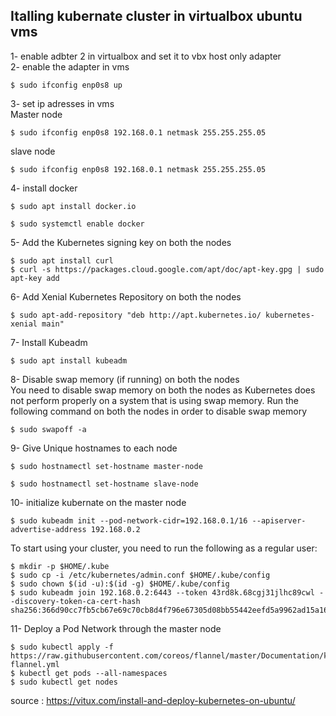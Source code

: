 ## Italling kubernate cluster in virtualbox ubuntu vms  
1- enable adbter 2 in virtualbox and set it to vbx host only adapter  
2- enable the adapter in vms  
```
$ sudo ifconfig enp0s8 up
```
3- set ip adresses in vms  
Master node   
```
$ sudo ifconfig enp0s8 192.168.0.1 netmask 255.255.255.05
```
slave node   
```
$ sudo ifconfig enp0s8 192.168.0.1 netmask 255.255.255.05
```
4- install docker  
```
$ sudo apt install docker.io
```
```
$ sudo systemctl enable docker
```
5- Add the Kubernetes signing key on both the nodes  
```
$ sudo apt install curl
$ curl -s https://packages.cloud.google.com/apt/doc/apt-key.gpg | sudo apt-key add
```
6- Add Xenial Kubernetes Repository on both the nodes
```
$ sudo apt-add-repository "deb http://apt.kubernetes.io/ kubernetes-xenial main"
```
7- Install Kubeadm  
```
$ sudo apt install kubeadm
```
8- Disable swap memory (if running) on both the nodes  
You need to disable swap memory on both the nodes as Kubernetes does not perform properly on a system that is using swap memory. Run the following command on both the nodes in order to disable swap memory
```
$ sudo swapoff -a
```
9- Give Unique hostnames to each node  
```
$ sudo hostnamectl set-hostname master-node
```
```
$ sudo hostnamectl set-hostname slave-node
```
10- initialize kubernate on the master node  
```
$ sudo kubeadm init --pod-network-cidr=192.168.0.1/16 --apiserver-advertise-address 192.168.0.2
```
To start using your cluster, you need to run the following as a regular user:  
```
$ mkdir -p $HOME/.kube
$ sudo cp -i /etc/kubernetes/admin.conf $HOME/.kube/config
$ sudo chown $(id -u):$(id -g) $HOME/.kube/config
$ sudo kubeadm join 192.168.0.2:6443 --token 43rd8k.68cgj31jlhc89cwl --discovery-token-ca-cert-hash sha256:366d90cc7fb5cb67e69c70cb8d4f796e67305d08bb55442eefd5a9962ad15a16
```
11- Deploy a Pod Network through the master node  
```
$ sudo kubectl apply -f https://raw.githubusercontent.com/coreos/flannel/master/Documentation/kube-flannel.yml
$ kubectl get pods --all-namespaces
$ sudo kubectl get nodes
```

source : https://vitux.com/install-and-deploy-kubernetes-on-ubuntu/